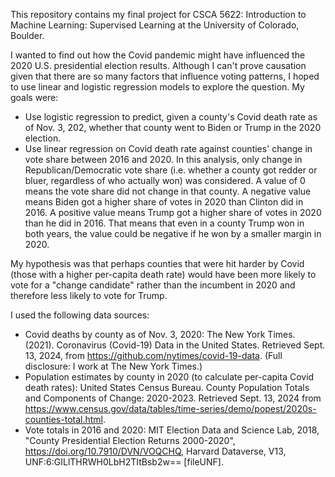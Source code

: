 This repository contains my final project for CSCA 5622: Introduction to Machine Learning: Supervised Learning at the University of Colorado, Boulder.

I wanted to find out how the Covid pandemic might have influenced the 2020 U.S. presidential election results. Although I can't prove causation given that there are so many factors that influence voting patterns, I hoped to use linear and logistic regression models to explore the question. My goals were: 

- Use logistic regression to predict, given a county's Covid death rate as of Nov. 3, 202, whether that county went to Biden or Trump in the 2020 election.
- Use linear regression on Covid death rate against counties' change in vote share between 2016 and 2020. In this analysis, only change in Republican/Democratic vote share (i.e. whether a county got redder or bluer, regardless of who actually won) was considered. A value of 0 means the vote share did not change in that county. A negative value means Biden got a higher share of votes in 2020 than Clinton did in 2016. A positive value means Trump got a higher share of votes in 2020 than he did in 2016. That means that even in a county Trump won in both years, the value could be negative if he won by a smaller margin in 2020.

My hypothesis was that perhaps counties that were hit harder by Covid (those with a higher per-capita death rate) would have been more likely to vote for a "change candidate" rather than the incumbent in 2020 and therefore less likely to vote for Trump.

  
I used the following data sources:
- Covid deaths by county as of Nov. 3, 2020: The New York Times. (2021). Coronavirus (Covid-19) Data in the United States. Retrieved Sept. 13, 2024, from https://github.com/nytimes/covid-19-data. (Full disclosure: I work at The New York Times.)
- Population estimates by county in 2020 (to calculate per-capita Covid death rates): United States Census Bureau. County Population Totals and Components of Change: 2020-2023. Retrieved Sept. 13, 2024 from https://www.census.gov/data/tables/time-series/demo/popest/2020s-counties-total.html.
- Vote totals in 2016 and 2020: MIT Election Data and Science Lab, 2018, "County Presidential Election Returns 2000-2020", https://doi.org/10.7910/DVN/VOQCHQ, Harvard Dataverse, V13, UNF:6:GILlTHRWH0LbH2TItBsb2w== [fileUNF].
